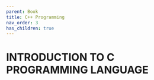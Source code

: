 ```yaml
---
parent: Book
title: C++ Programming
nav_order: 3
has_children: true
---
```


# INTRODUCTION TO C PROGRAMMING LANGUAGE


